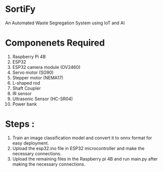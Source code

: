 # SortiFy
An Automated Waste Segregation System using IoT and AI

# Componenets Required
1. Raspberry Pi 4B
2. ESP32 
3. ESP32 camera module (OV2460)
4. Servo motor (SG90)
5. Stepper motor (NEMA17)
6. L-shaped rod
7. Shaft Coupler
8. IR sensor 
9. Ultrasonic Sensor (HC-SR04) 
10. Power bank

# Steps :
1. Train an image classification model and convert it to onnx format for easy deployment.
2. Upload the esp32.ino file in ESP32 microcontroller and make the necessary connections.
3. Upload the remaining files in the Raspberry pi 4B and run main.py after making the necessary connections.
